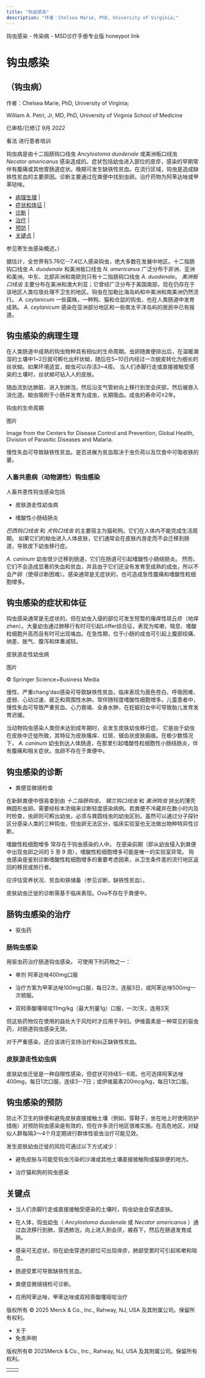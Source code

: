```yaml
---
title: "钩虫感染"
description: "作者：Chelsea Marie, PhD, University of Virginia;"
---
```


﻿钩虫感染 \- 传染病 \- MSD诊疗手册专业版 honeypot link

# 钩虫感染

## （钩虫病）

作者：Chelsea Marie, PhD, University of Virginia;

William A. Petri, Jr, MD, PhD, University of Virginia School of Medicine

已审核/已修订 9月 2022

看法 进行患者培训

钩虫病是由十二指肠钩口线虫 _Ancylostoma duodenale_ 或美洲板口线虫 _Necator americanus_ 感染造成的。症状包括幼虫进入部位的皮疹，感染的早期常伴有腹痛或其他胃肠道症状。晚期可发生缺铁性贫血。在流行区域，钩虫是造成缺铁性贫血的主要原因。诊断主要通过在粪便中找到虫卵。治疗药物为阿苯达唑或甲苯哒唑。

- [病理生理](#病理生理_v1014247_zh) \|
- [症状和体征](#症状和体征_v1014269_zh) \|
- [诊断](#诊断_v1014276_zh) \|
- [治疗](#治疗_v1014286_zh) \|
- [预防](#预防_v1014294_zh) \|
- [关键点](#关键点_v8987183_zh) \|

参见寄生虫感染概述。）

据估计，全世界有5.76亿--7.4亿人感染钩虫，绝大多数在发展中地区。十二指肠钩口线虫 _A. duodenale_ 和美洲板口线虫 _N. americanus_ 广泛分布于非洲、亚洲和美洲。中东、北部非洲和南欧则只有十二指肠钩口线虫 _A. duodenale_。 _美洲板口线虫_ 主要分布在美洲和澳大利亚；它曾经广泛分布于美国南部，现在仍存在于该地区人类垃圾处理不卫生的地区。钩虫在加勒比海岛屿和中美洲和南美洲仍然流行。 _A. ceylanicum_ 一些菌株，一种狗、猫和仓鼠的钩虫，也在人类肠道中发育成熟。 _A. ceylanicum_ 感染在亚洲部分地区和一些南太平洋岛屿的居民中已有报道。

## 钩虫感染的病理生理

在人类肠道中成熟的钩虫物种具有相似的生命周期。虫卵随粪便排出后，在温暖潮湿的土壤中1~2日就可孵化出杆状蚴，随后在5~10日内经过一次蜕皮转化为细长的丝状蚴。如果环境适宜，蚴虫可以存活3~4周。 当人们赤脚行走或直接接触受感染的土壤时，丝状蚴可钻入人的皮肤。

随血流到达肺脏、进入到肺泡，然后沿支气管树向上移行到至会厌部，然后被吞入消化道。蚴虫吸附于小肠并发育为成虫，长期吸血。成虫的寿命可≥2年。

钩虫的生命周期



图片

Image from the Centers for Disease Control and Prevention, Global Health, Division of Parasitic Diseases and Malaria.

慢性失血可导致缺铁性贫血。是否进展为贫血取决于虫负荷以及饮食中可吸收铁的量。

### 人畜共患病（动物源性）钩虫感染

人畜共患性钩虫感染包括

- 皮肤游走性幼虫病

- 嗜酸性小肠结肠炎


_巴西钩口线虫_ 和 _犬钩口线虫_ 的主要宿主为猫和狗。它们在人体内不能完成生活周期。 如果它们的蚴虫进入人体皮肤，它们通常会在皮肤内游走而不会迁移到肠道，导致皮下幼虫移行症。

_A. caninum_ 幼虫很少迁移到肠道，它们在肠道可引起嗜酸性小肠结肠炎。 然而，它们不会造成显著的失血和贫血，并且由于它们还没有发育至成熟的成虫，所以不会产卵（使得诊断困难）。感染通常是无症状的，也可造成急性腹痛和嗜酸性粒细胞增多。

## 钩虫感染的症状和体征

钩虫感染通常是无症状的。但在幼虫入侵的部位可发生短暂的瘙痒性斑丘疹（地痒zhen）。大量幼虫通过肺移行有时可引起Löffer综合征，表现为咳嗽、喘息、嗜酸粒细胞升高而且有时可出现咯血。在急性期，位于小肠的成虫可引起上腹部绞痛、纳差、胀气、腹泻和体重减轻。

皮肤游走性幼虫病



图片

© Springer Science+Business Media

慢性、严重chang'dao感染可导致缺铁性贫血，临床表现为面色苍白、呼吸困难、虚弱、心动过速、疲乏和周围性水肿。常伴随轻度嗜酸性细胞增多。儿童患者中，慢性失血可导致严重贫血、心力衰竭、全身水肿，在妊娠妇女中可导致胎儿发育发育迟缓。

当动物钩虫感染人类但未达到成年期时，会发生皮肤幼虫移行症。 它是由于幼虫在皮肤中迁徙所致，其特征为皮肤瘙痒、红斑、锯齿状皮肤瘢痕。在极少数情况下， _A. caninum_ 幼虫到达人体肠道，在那里引起嗜酸性粒细胞性小肠结肠炎，伴有腹痛和相关症状。虫卵不存在于粪便中。

## 钩虫感染的诊断

- 粪便显微镜检查


在新鲜粪便中很易查到由 _十二指肠钩虫_， _锡兰钩口线虫_ 和 _美洲钩虫_ 排出的薄壳椭圆形虫卵。需要经标本浓缩来诊断轻度感染病例。若粪便不冷藏并在数小时内及时检查，虫卵则可孵出幼虫，必须与粪圆线虫的幼虫区别。虽然可以通过分子探针区分感染人类的三种钩虫，但虫卵无法区分，临床实验室也无法做出物种特异性诊断。

嗜酸性粒细胞增多 常存在于钩虫感染的人中。 在感染前期（即从幼虫侵入到粪便中出现虫卵之间的 5 至 9 周），嗜酸性粒细胞增多可能是唯一的实验室异常。 钩虫感染是鉴别诊断嗜酸性粒细胞增多的重要考虑因素，从卫生条件差的流行地区返回的移民或旅行者。

应评估营养状况、贫血和铁储备（参见诊断，缺铁性贫血）。

皮肤幼虫迁徙的诊断需基于临床表现。Ova不存在于粪便中。

## 肠钩虫感染的治疗

- 驱虫药


### 肠钩虫感染

用驱虫药治疗肠道钩虫感染。 可使用下列药物之一：

- 单剂 阿苯达唑400mg口服

- 治疗方案为甲苯达唑100mg口服，每日2次，连服3日，或阿苯达唑500mg一次顿服。

- 双羟萘酸噻嘧啶11mg/kg（最大剂量1g）口服，一次/天，连用3天


但这些药物仅在使用的益处大于风险时才应用于孕妇。伊维菌素是一种常见的驱虫药，对肠道钩虫感染无效。

对于严重感染，还应该进行支持治疗和纠正缺铁性贫血。

### 皮肤游走性幼虫病

皮肤幼虫迁徙是一种自限性感染，但症状可持续5--6周。也可选择阿苯达唑400mg，每日1次口服，连续3--7日；或伊维菌素200mcg/kg，每日1次口服。

## 钩虫感染的预防

防止不卫生的排便和避免皮肤直接接触土壤（例如，穿鞋子，坐在地上时使用防护措施）对预防钩虫感染是有效的，但在许多流行地区很难实施。在高危地区，对疑似人群每隔3～4个月定期进行群体性驱虫治疗可能见效。

发生皮肤幼虫迁徙的风险可通过以下方式减少：

- 避免皮肤与可能受钩虫污染的沙滩或其他土壤直接接触狗或猫排便的地方。

- 治疗猫和狗的钩虫感染


## 关键点

- 当人们赤脚行走或直接接触受感染的土壤时，钩虫幼虫会穿透皮肤。

- 在人体，钩虫幼虫（ _Ancylostoma duodenale_ 或 _Necator americanus_ ）通过血流移行到肺，穿透肺泡，向上进入到会厌，被吞下，然后在肠道发育成熟。

- 感染可无症状，但在幼虫穿透的部位可出现痒疹，肺部受累时可引起咳嗽和喘息。

- 肠道受累可导致缺铁性贫血。

- 粪便显微镜镜检可诊断。

- 应用阿苯达唑，甲苯达唑或双羟萘酸噻嘧啶治疗




版权所有 © 2025
Merck & Co., Inc., Rahway, NJ, USA 及其附属公司。保留所有权利。

- 关于
- 免责声明

版权所有© 2025Merck & Co., Inc., Rahway, NJ, USA 及其附属公司。保留所有权利。

|     |     |
| --- | --- |
|  |  |